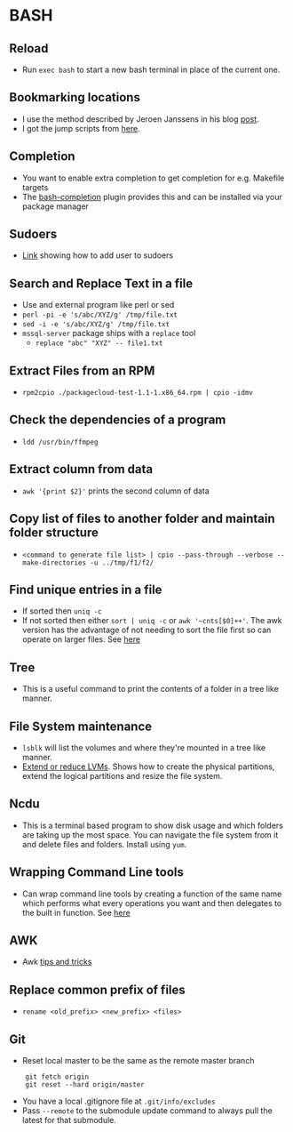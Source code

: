 # BASH

## Reload

* Run `exec bash` to start a new bash terminal in place of the current one.

## Bookmarking locations

* I use the method described by Jeroen Janssens in his blog [post](http://jeroenjanssens.com/2013/08/16/quickly-navigate-your-filesystem-from-the-command-line.html).
* I got the jump scripts from [here](https://github.com/neuhalje/homesick-bash-mark_jump/blob/master/home/.bashrc-plugin.bash-jump.d/common/plugin.conf).

## Completion

* You want to enable extra completion to get completion for e.g. Makefile targets
* The [bash-completion](https://github.com/scop/bash-completion) plugin provides this and can be installed via your package manager

## Sudoers

* [Link](http://askubuntu.com/questions/7477/how-can-i-add-a-new-user-as-sudoer-using-the-command-line?newreg=069e40909cc04369bfdbfcaec0afadd7) showing how to add user to sudoers

## Search and Replace Text in a file

* Use and external program like perl or sed
* `perl -pi -e 's/abc/XYZ/g' /tmp/file.txt`
* `sed -i -e 's/abc/XYZ/g' /tmp/file.txt`
* `mssql-server` package ships with a `replace` tool
    - `replace "abc" "XYZ" -- file1.txt`

## Extract Files from an RPM

* `rpm2cpio ./packagecloud-test-1.1-1.x86_64.rpm | cpio -idmv`

## Check the dependencies of a program

* `ldd /usr/bin/ffmpeg`

## Extract column from data

* `awk '{print $2}'` prints the second column of data

## Copy list of files to another folder and maintain folder structure

* `<command to generate file list> | cpio --pass-through --verbose --make-directories -u ../tmp/f1/f2/`

## Find unique entries in a file

* If sorted then `uniq -c`
* If not sorted then either `sort | uniq -c` or `awk '~cnts[$0]++'`. The awk version has the advantage of not needing to sort the file first so can operate on larger files. See [here](http://blog.jpalardy.com/posts/unsorted-uniq/)

## Tree

* This is a useful command to print the contents of a folder in a tree like manner.

## File System maintenance

* `lsblk` will list the volumes and where they're mounted in a tree like manner.
* [Extend or reduce LVMs](https://www.tecmint.com/extend-and-reduce-lvms-in-linux/). Shows how to create the physical partitions, extend the logical partitions and resize the file system.

## Ncdu

* This is a terminal based program to show disk usage and which folders are taking up the most space. You can navigate the file system from it and delete files and folders. Install using `yum`.

## Wrapping Command Line tools

* Can wrap command line tools by creating a function of the same name which performs what every operations you want and then delegates to the built in function. See [here](http://blog.jpalardy.com/posts/wrapping-command-line-tools/)

## AWK

* Awk [tips and tricks](http://blog.jpalardy.com/posts/my-best-awk-tricks/)

## Replace common prefix of files

* `rename <old_prefix> <new_prefix> <files>`

## Git

* Reset local master to be the same as the remote master branch
```
    git fetch origin
    git reset --hard origin/master
```
* You have a local .gitignore file at `.git/info/excludes`
* Pass `--remote` to the submodule update command to always pull the latest for that submodule.
